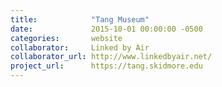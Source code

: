 ```yaml
---
title:            "Tang Museum"
date:             2015-10-01 00:00:00 -0500
categories:       website
collaborator:     Linked by Air
collaborator_url: http://www.linkedbyair.net/
project_url:      https://tang.skidmore.edu
---
```

